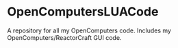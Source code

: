 # OpenComputersLUACode
A repository for all my OpenComputers code. Includes my OpenComputers/ReactorCraft GUI code.
